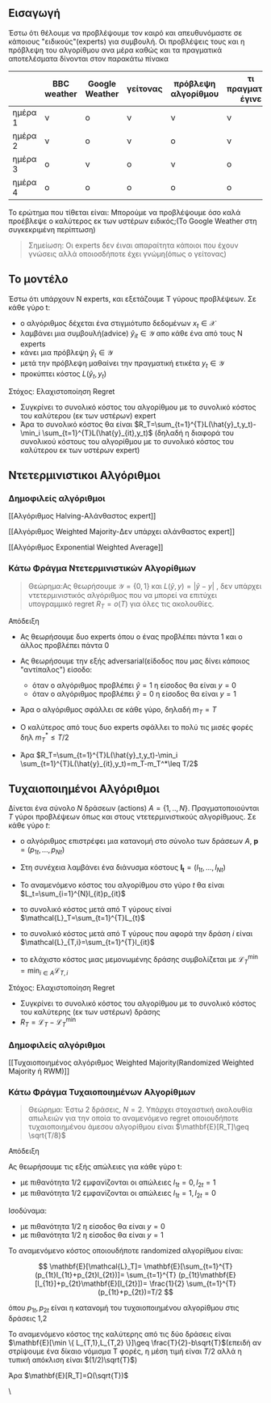 
## Εισαγωγή

Έστω ότι θέλουμε να προβλέψουμε τον καιρό και απευθυνόμαστε σε κάποιους "ειδικούς"(experts) για συμβουλή. Οι προβλέψεις τους και η πρόβλεψη του αλγορίθμου ανα μέρα καθώς και τα πραγματικά αποτελέσματα δίνονται στον παρακάτω πίνακα

|         | BBC weather | Google Weather | γείτονας | πρόβλεψη αλγορίθμου | τι πραγματικά έγινε |
|---------|-------------|----------------|----------|---------------------|---------------------|
| ημέρα 1 | ν           | ο              | ν        | ν                   | ν                   |
| ημέρα 2 | ν           | ο              | ν        | ο                   | ν                   |
| ημέρα 3 | ο           | ν              | ο        | ν                   | ο                   |
| ημέρα 4 | ο           | ο              | ο        | ο                   | ο                   |

Το ερώτημα που τίθεται είναι: Μπορούμε να προβλέψουμε όσο καλά προέβλεψε ο καλύτερος εκ των υστέρων ειδικός;(Το Google Weather στη συγκεκριμένη περίπτωση)

> Σημείωση: Οι experts δεν έιναι απαραίτητα κάποιοι που έχουν γνώσεις αλλά οποιοσδήποτε έχει γνώμη(όπως ο γείτονας)

## Το μοντέλο

Έστω ότι υπάρχουν Ν experts, και εξετάζουμε T γύρους προβλέψεων. Σε κάθε γύρο t:

-  ο αλγόριθμος δέχεται ένα στιγμιότυπο δεδομένων $x_t \in \mathcal{X}$
-  λαμβάνει μια συμβουλή(advice) $\hat{y}_{it}\in \mathcal{Y}$ απο κάθε ένα από τους N experts
- κάνει μια πρόβλεψη $\hat{y}_t\in \mathcal{Y}$
- μετά την πρόβλεψη μαθαίνει την πραγματική ετικέτα $y_t \in \mathcal{Y}$
- προκύπτει κόστος $L(\hat{y}_t,y_t)$

Στόχος: Ελαχιστοποίηση Regret

-  Συγκρίνει το συνολικό κόστος του αλγορίθμου με το συνολικό κόστος του καλύτερου (εκ των υστέρων) expert
- Άρα το συνολικό κόστος θα είναι $R_T=\sum_{t=1}^{T}L(\hat{y}_t,y_t)-\min_i \sum_{t=1}^{T}L(\hat{y}_{it},y_t)$ (δηλαδή η διαφορά του συνολικού κόστους του αλγορίθμου με το συνολικό κόστος του καλύτερου εκ των υστέρων expert)

## Ντετερμινιστικοι Αλγόριθμοι


### Δημοφιλείς αλγόριθμοι

[[Αλγόριθμος Halving-Αλάνθαστος expert]]

[[Αλγόριθμος Weighted Majority-Δεν υπάρχει αλάνθαστος expert]]

[[Αλγόριθμος Εxponential Weighted Αverage]]


### Κάτω Φράγμα Ντετερμινιστικών Αλγορίθμων


>Θεώρημα:Ας θεωρήσουμε $\mathcal{Y}=\{0,1\}$ και $L(\hat{y},y)=|\hat{y}-y|$ , δεν υπάρχει ντετερμινιστικός αλγόριθμος που να μπορεί να επιτύχει υπογραμμικό regret $R_T=o(T)$ για όλες τις ακολουθίες.


Απόδειξη

- Ας θεωρήσουμε δυο experts όπου ο ένας προβλέπει πάντα 1 και ο άλλος προβλέπει πάντα 0
- Ας θεωρήσουμε την εξής adversarial(είδοδος που μας δίνει κάποιος "αντίπαλος") είσοδο:
	-  όταν ο αλγόριθμος προβλέπει $\hat{y}=1$ η είσοδος θα είναι $y=0$
	- όταν ο αλγόριθμος προβλέπει $\hat{y}=0$ η είσοδος θα είναι $y=1$


- Άρα ο αλγόριθμος σφάλλει σε κάθε γύρο, δηλαδή $m_T=T$
- Ο καλύτερος από τους δυο experts σφάλλει το πολύ τις μισές φορές δηλ $m_T^*\leq T/2$
- Άρα $R_T=\sum_{t=1}^{T}L(\hat{y}_t,y_t)-\min_i \sum_{t=1}^{T}L(\hat{y}_{it},y_t)=m_T-m_T^*\leq T/2$



## Τυχαιοποιημένοι Αλγόριθμοι


Δίνεται ένα σύνολο $Ν$ δράσεων (actions) $A =\{1,..,Ν\}$. Πραγματοποιούνται $Τ$ γύροι προβλέψεων όπως και στους ντετερμινιστικούς αλγορίθμους. Σε κάθε γύρο $t$:

- ο αλγόριθμος επιστρέφει μια κατανομή στο σύνολο των δράσεων $Α$, $\mathbf{p}=(p_{1t},...,p_{Nt})$
- Στη συνέχεια λαμβάνει ένα διάνυσμα κόστους $\mathbf{I_t}=(l_{1t},...,l_{Nt})$

- Το αναμενόμενο κόστος του αλγορίθμου στο γύρο $t$ θα είναι $L_t=\sum_{i=1}^{N}l_{it}p_{it}$
- το συνολικό κόστος μετά από T γύρους είναi $\mathcal{L}_T=\sum_{t=1}^{T}L_{t}$

- το συνολικό κόστος μετά από T γύρους που αφορά την δράση $i$ είναι $\mathcal{L}_{T,i}=\sum_{t=1}^{T}l_{it}$
- το ελάχιστο κόστος μιας μεμονωμένης δράσης συμβολίζεται με $\mathcal{L}_T^{\min}=\min_{i\in A} \mathcal{L}_{T,i}$


Στόχος: Ελαχιστοποίηση Regret

- Συγκρίνει το συνολικό κόστος του αλγορίθμου με το συνολικό κόστος του καλύτερης (εκ των υστέρων) δράσης 
- $R_T=\mathcal{L}_T-\mathcal{L}_T^{\min}$


### Δημοφιλείς αλγόριθμοι

[[Τυχαιοποιημένος αλγόριθμος Weighted Majority(Randomized Weighted Majority ή RWM)]]


### Κάτω Φράγμα Τυχαιοποιημένων Αλγορίθμων 

> Θεώρημα: Έστω 2 δράσεις, $Ν=2$. Υπάρχει στοχαστική ακολουθία απωλειών για την οποία το αναμενόμενο regret οποιουδήποτε τυχαιοποιημένου άμεσου αλγορίθμου είναι $\mathbf{E}[R_T]\geq \sqrt{T/8}$

Απόδειξη


Ας θεωρήσουμε τις εξής απώλειες για κάθε γύρο t:

-  με πιθανότητα 1/2 εμφανίζονται οι απώλειες $l_{1t}=0,l_{2t}=1$
- με πιθανότητα 1/2 εμφανίζονται οι απώλειες $l_{1t}=1,l_{2t}=0$

Ισοδύναμα:

- με πιθανότητα 1/2 η είσοδος θα είναι $y=0$
- με πιθανότητα 1/2 η είσοδος θα είναι $y=1$

Το αναμενόμενο κόστος οποιουδήποτε randomized αλγορίθμου είναι:

$$
\mathbf{E}[\mathcal{L}_T]= \mathbf{E}[\sum_{t=1}^{T} (p_{1t}l_{1t}+p_{2t}l_{2t})]= \sum_{t=1}^{T} (p_{1t}\mathbf{E}[l_{1t}]+p_{2t}\mathbf{E}[l_{2t}])= \frac{1}{2} \sum_{t=1}^{T}(p_{1t}+p_{2t})=T/2
$$

όπου $p_{1t},p_{2t}$ είναι η κατανομή του τυχαιοποιημένου αλγορίθμου στις δράσεις 1,2


Το αναμενόμενο κόστος της καλύτερης από τις δύο δράσεις είναι $\mathbf{E}[\min \{ L_{T,1},L_{T,2} \}]\geq \frac{T}{2}-b\sqrt{T}$(επειδή αν στρίψουμε ένα δίκαιο νόμισμα T φορές, η μέση τιμή είναι $T/2$ αλλά η τυπική απόκλιση είναι $(1/2)\sqrt{T}$)

Άρα $\mathbf{E}[R_T]=Ω(\sqrt{T})$

\
